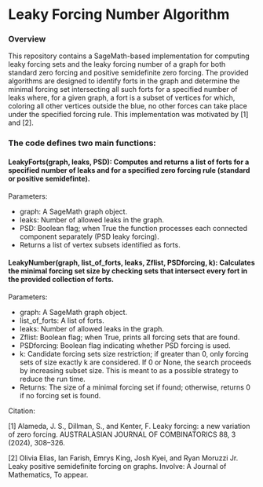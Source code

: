 # Leaky Forcing Number Algorithm

### Overview
This repository contains a SageMath-based implementation for computing leaky forcing sets and the leaky forcing number of a graph for both standard zero forcing and positive semidefinite zero forcing. The provided algorithms are designed to identify forts in the graph and determine the minimal forcing set intersecting all such forts for a specified number of leaks where, for a given graph, a fort is a subset of vertices for which, coloring all other vertices outside the blue, no other forces can take place under the specified forcing rule. This implementation was motivated by [1] and [2]. 

### The code defines two main functions:

#### LeakyForts(graph, leaks, PSD): Computes and returns a list of forts for a specified number of leaks and for a specified zero forcing rule (standard or positive semidefinte).
Parameters:
- graph: A SageMath graph object.
- leaks: Number of allowed leaks in the graph.
- PSD: Boolean flag; when True the function processes each connected component separately (PSD leaky forcing).
- Returns a list of vertex subsets identified as forts.

#### LeakyNumber(graph, list_of_forts, leaks, Zflist, PSDforcing, k): Calculates the minimal forcing set size by checking sets that intersect every fort in the provided collection of forts.
Parameters:
- graph: A SageMath graph object.
- list_of_forts: A list of forts.
- leaks: Number of allowed leaks in the graph.
- Zflist: Boolean flag; when True, prints all forcing sets that are found.
- PSDforcing: Boolean flag indicating whether PSD forcing is used.
- k: Candidate forcing sets size restriction; if greater than 0, only forcing sets of size exactly k are considered. If 0 or None, the search proceeds by increasing subset size. This is meant to as a possible strategy to reduce the run time. 
- Returns: The size of a minimal forcing set if found; otherwise, returns 0 if no forcing set is found.

Citation:

[1] Alameda, J. S., Dillman, S., and Kenter, F. Leaky forcing: a new variation of zero forcing.
AUSTRALASIAN JOURNAL OF COMBINATORICS 88, 3 (2024), 308–326.

[2] Olivia Elias, Ian Farish, Emrys King, Josh Kyei, and Ryan Moruzzi Jr. Leaky positive semidefinite forcing on graphs. Involve: A Journal of Mathematics, To appear.
